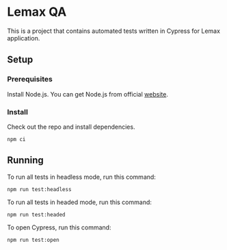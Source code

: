# Lemax QA

This is a project that contains automated tests written in Cypress for Lemax application.

## Setup

### Prerequisites

Install Node.js. You can get Node.js from official [website](https://nodejs.org/).

### Install

Check out the repo and install dependencies.

```
npm ci
```

## Running

To run all tests in headless mode, run this command:

```
npm run test:headless
```

To run all tests in headed mode, run this command:

```
npm run test:headed
```

To open Cypress, run this command:

```
npm run test:open
```

